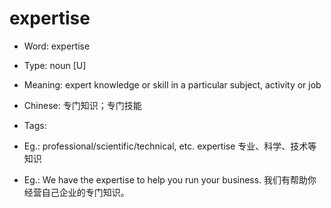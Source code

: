 # expertise

- Word: expertise

- Type: noun [U]
- Meaning: expert knowledge or skill in a particular subject, activity or job
- Chinese: 专门知识；专门技能
- Tags: 
- Eg.: professional/scientific/technical, etc. expertise 专业、科学、技术等知识
- Eg.: We have the expertise to help you run your business. 我们有帮助你经营自己企业的专门知识。

